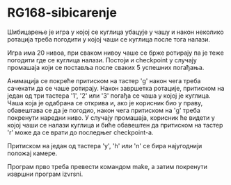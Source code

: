 # RG168-sibicarenje

Шибицарење је игра у којој се куглица убацује у чашу и након неколико ротација треба погодити у којој чаши се куглица после тога налази.

Игра има 20 нивоа, при сваком нивоу чаше се брже ротирају па је теже погодити где се куглица налази.
Постоји и checkpoint у случају промашаја који се поставља после сваких 5 успешних погађања.

Анимација се покреће притиском на тастер 'g' након чега треба сачекати да се чаше ротирају. Након завршетка ротације, притиском на један од три тастера '1', '2' или '3' погађа се чаша у којој је куглица. Чаша која је одабрана се открива и, ако је корисник био у праву, обавештава се да је погодио, након чега притиском на 'g' треба покренути наредни ниво. У случају промашаја, корисник ће видети у којој чаши се налази куглица и биће обавештен да притиском на тастер 'r' може да се врати до последњег checkpoint-а.

Притиском на један од тастера 'y', 'h' или 'n' се бира најугоднији положај камере.

Програм прво треба превести командом make, а затим покренути извршни програм izvrsni.
